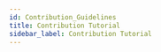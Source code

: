 ```yaml
---
id: Contribution_Guidelines
title: Contribution Tutorial
sidebar_label: Contribution Tutorial
---
```


